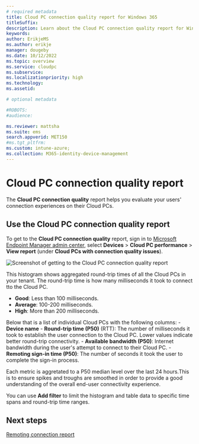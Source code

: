 ```yaml
---
# required metadata
title: Cloud PC connection quality report for Windows 365
titleSuffix:
description: Learn about the Cloud PC connection quality report for Windows 365 Cloud PCs.
keywords:
author: ErikjeMS  
ms.author: erikje
manager: dougeby
ms.date: 10/12/2022
ms.topic: overview
ms.service: cloudpc
ms.subservice:
ms.localizationpriority: high
ms.technology:
ms.assetid: 

# optional metadata

#ROBOTS:
#audience:

ms.reviewer: mattsha
ms.suite: ems
search.appverid: MET150
#ms.tgt_pltfrm:
ms.custom: intune-azure;
ms.collection: M365-identity-device-management
---
```


# Cloud PC connection quality report

The **Cloud PC connection quality** report helps you evaluate your users' connection experiences on their Cloud PCs.

## Use the Cloud PC connection quality report

To get to the **Cloud PC connection quality** report, sign in to [Microsoft Endpoint Manager admin center](https://go.microsoft.com/fwlink/?linkid=2109431), select **Devices** > **Cloud PC performance** > **View report** (under **Cloud PCs with connection quality issues**).

![Screenshot of getting to the Cloud PC connection quality report](./media/report-cloud-pc-utilization/view-report-connection-quality.png)

This histogram shows aggregated round-trip times of all the Cloud PCs in your tenant. The round-trip time is how many milliseconds it took to connect tto the Cloud PC.
  - **Good**: Less than 100 milliseconds.
  - **Average**: 100-200 milliseconds.
  - **High**: More than 200 milliseconds.

Below that is a list of individual Cloud PCs with the following columns:
    - **Device name**
    - **Round-trip time (P50)** (RTT): The number of milliseconds it took to establish the user connection to the Cloud PC. Lower values indicate better round-trip connectivity.
    - **Available bandwidth (P50)**: Internet bandwidth during the user's attempt to connect to their Cloud PC.
    - **Remoting sign-in time (P50)**: The number of seconds it took the user to complete the sign-in process.

Each metric is aggretated to a P50 median level over the last 24 hours.This is to ensure spikes and troughs are smoothed in order to provide a good understanding of the overall end-user connectivity experience.

You can use **Add filter** to limit the histogram and table data to specific time spans and round-trip time ranges.

<!-- ########################## -->
## Next steps

[Remoting connection report](report-remoting-connection.md)
